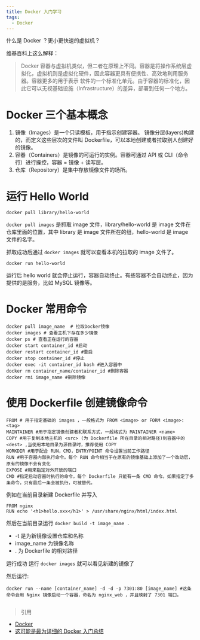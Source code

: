 ```yaml
---
title: Docker 入门学习
tags:
  - Docker
---
```


什么是 Docker ？更小更快速的虚拟机？

<!-- more -->

维基百科上这么解释：

> Docker 容器与虚拟机类似，但二者在原理上不同。容器是将操作系统层虚拟化，虚拟机则是虚拟化硬件，因此容器更具有便携性、高效地利用服务器。容器更多的用于表示 软件的一个标准化单元。由于容器的标准化，因此它可以无视基础设施（Infrastructure）的差异，部署到任何一个地方。

# Docker 三个基本概念

1. 镜像（Images）是一个只读模板，用于指示创建容器。 镜像分层(layers)构建的，而定义这些层次的文件叫 Dockerfile，可以本地创建或者拉取别人创建好的镜像。
2. 容器（Containers）是镜像的可运行的实例。容器可通过 API 或 CLI（命令行）进行操控，容器 = 镜像 + 读写层。
3. 仓库（Repository）是集中存放镜像文件的场所。

# 运行 Hello World

```
docker pull library/hello-world
```

`docker pull images` 是抓取 image 文件，library/hello-world 是 image 文件在仓库里面的位置，其中 library 是 image 文件所在的组，hello-world 是 image 文件的名字。

抓取成功后通过 `docker images` 就可以查看本机的拉取的 image 文件了。

```
docker run hello-world
```

运行后 hello world 就会停止运行，容器自动终止。有些容器不会自动终止，因为提供的是服务，比如 MySQL 镜像等。

# Docker 常用命令

```docker
docker pull image_name  # 拉取Docker镜像
docker images # 查看主机下存在多少镜像
docker ps # 查看正在运行的容器
docker start container_id #启动
docker restart container_id #重启
docker stop container_id #停止
docker exec -it container_id bash #进入容器中
docker rm container_name/container_id #删除容器
docker rmi image_name #删除镜像
```

# 使用 Dockerfile 创建镜像命令

```docker
FROM # 用于指定基础的 images ，一般格式为 FROM <image> or FORM <image>:<tag>
MAINTAINER #用于指定镜像创建者和联系方式，一般格式为 MAINTAINER <name>
COPY #用于复制本地主机的 <src> (为 Dockerfile 所在目录的相对路径)到容器中的 <dest> ,当使用本地目录为源目录时，推荐使用 COPY
WORKDIR #用于配合 RUN，CMD，ENTRYPOINT 命令设置当前工作路径
RUN #用于容器内部执行命令。每个 RUN 命令相当于在原有的镜像基础上添加了一个改动层，原有的镜像不会有变化
EXPOSE #用来指定对外开放的端口
CMD #指定启动容器时执行的命令，每个 Dockerfile 只能有一条 CMD 命令。如果指定了多条命令，只有最后一条会被执行，可被替代。
```

例如在当前目录新建 Dockerfile 并写入

```docker
FROM nginx
RUN echo '<h1>hello.xxx</h1>' > /usr/share/nginx/html/index.html
```

然后在当前目录运行 `docker build -t image_name .`

- -t 是为新镜像设置仓库和名称
- image_name 为镜像名称
- . 为 Dockerfile 的相对路径

运行成功 运行 `docker images` 就可以看见新建的镜像了

然后运行:

```docker
docker run --name [container_name] -d -d -p 7301:80 [image_name] #这条命令会用 Nginx 镜像启动一个容器，命名为 nginx_web ，并且映射了 7301 端口。


```

> 引用

- [Docker](https://zh.wikipedia.org/wiki/Docker)
- [这可能是最为详细的 Docker 入门总结](https://juejin.cn/post/6844903713115488269#heading-0)
